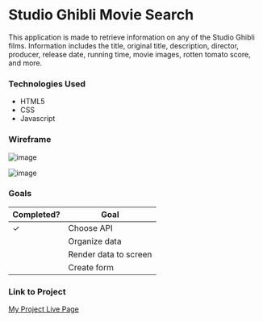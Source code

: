 # Studio Ghibli Movie Search

This application is made to retrieve information on any of the Studio Ghibli films. Information includes the title, original title, description, director, producer, release date, running time, movie images, rotten tomato score, and more.

### Technologies Used
- HTML5
- CSS
- Javascript

### Wireframe

![image](https://i.imgur.com/kv08aRQl.jpg)

![image](https://i1.wp.com/cornellsun.com/wp-content/uploads/2020/10/my-neighbor-tortoro-magnum.jpg?fit=600%2C327&ssl=1)

### Goals
| Completed? | Goal |
|-----|------|
|✓|Choose API|
| |Organize data|
| |Render data to screen|
| |Create form|

### Link to Project
[My Project Live Page](https://freckledspider.github.io/project1/)